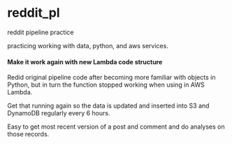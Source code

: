 # reddit_pl
reddit pipeline practice

practicing working with data, python, and aws services.

#### Make it work again with new Lambda code structure

Redid original pipeline code after becoming more familiar with objects in Python, but in turn the function stopped working when using in AWS Lambda.

Get that running again so the data is updated and inserted into S3 and DynamoDB regularly every 6 hours.

Easy to get most recent version of a post and comment and do analyses on those records.
